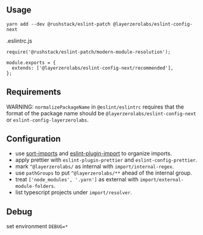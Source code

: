 ## Usage

```
yarn add --dev @rushstack/eslint-patch @layerzerolabs/eslint-config-next
```

.eslintrc.js

```
require('@rushstack/eslint-patch/modern-module-resolution');

module.exports = {
  extends: ['@layerzerolabs/eslint-config-next/recommended'],
};
```

## Requirements

WARNING: `normalizePackageName` in `@eslint/eslintrc` requires that the format of the package name should be `@layerzerolabs/eslint-config-next` or `eslint-config-layerzerolabs`.

## Configuration

- use [sort-imports](https://eslint.org/docs/latest/rules/sort-imports) and [eslint-plugin-import](https://github.com/import-js/eslint-plugin-import) to organize imports.
- apply prettier with `eslint-plugin-prettier` and `eslint-config-prettier`.
- mark `^@layerzerolabs/` as internal with `import/internal-regex`.
- use `pathGroups` to put `^@layerzerolabs/**` ahead of the internal group.
- treat `['node_modules', '.yarn']` as external with `import/external-module-folders`.
- list typescript projects under `import/resolver`.

## Debug

set environment `DEBUG=*`
